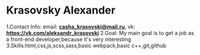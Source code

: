 # Krasovsky Alexander
1.Contact Info: email: **casha_krasovski@mail.ru**, vk: **https://vk.com/aleksandr_krasovski**
2.Goal: My main goal is to get a job as a front-end developer,because it's very interesting
3.Skills:html,css,js,scss,sass,basic webpack,basic c++,git,github